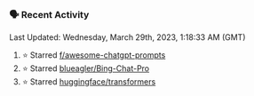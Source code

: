 ### 🗣 Recent Activity

<!--RECENT_ACTIVITY:last_update-->
Last Updated: Wednesday, March 29th, 2023, 1:18:33 AM (GMT)
<!--RECENT_ACTIVITY:last_update_end-->
<!--RECENT_ACTIVITY:start-->
1. ⭐ Starred [f/awesome-chatgpt-prompts](https://github.com/f/awesome-chatgpt-prompts)
2. ⭐ Starred [blueagler/Bing-Chat-Pro](https://github.com/blueagler/Bing-Chat-Pro)
3. ⭐ Starred [huggingface/transformers](https://github.com/huggingface/transformers)
<!--RECENT_ACTIVITY:end-->
